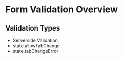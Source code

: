 # Form Validation Overview

## Validation Types
- Serverside Validation
- state.allowTabChange
- state.tabChangeError

